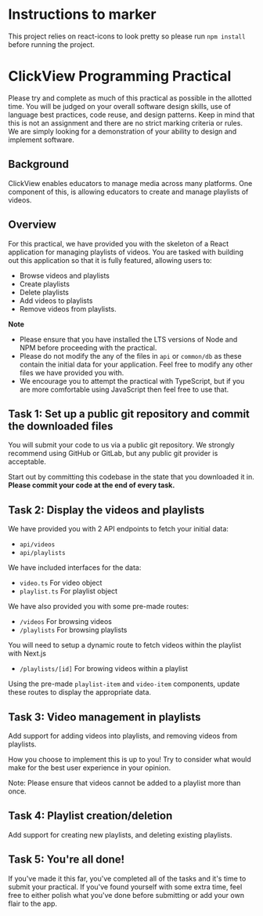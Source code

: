 # Instructions to marker
This project relies on react-icons to look pretty so please run `npm install` before running the project.

# ClickView Programming Practical

Please try and complete as much of this practical as possible in the allotted time. You will be judged on your overall software design skills, use of language best practices, code reuse, and design patterns. Keep in mind that this is not an assignment and there are no strict marking criteria or rules. We are simply looking for a demonstration of your ability to design and implement software.

## Background

ClickView enables educators to manage media across many platforms. One component of this, is allowing educators to create and manage playlists of videos. 

## Overview

For this practical, we have provided you with the skeleton of a React application for managing playlists of videos. You are tasked with building out this application so that it is fully featured, allowing users to:
- Browse videos and playlists
- Create playlists
- Delete playlists
- Add videos to playlists
- Remove videos from playlists.

**Note**

- Please ensure that you have installed the LTS versions of Node and NPM before proceeding with the practical.
- Please do not modify the any of the files in `api` or `common/db` as these contain the initial data for your application. Feel free to modify any other files we have provided you with.
- We encourage you to attempt the practical with TypeScript, but if you are more comfortable using JavaScript then feel free to use that.

## Task 1: Set up a public git repository and commit the downloaded files

You will submit your code to us via a public git repository. We strongly recommend using GitHub or GitLab, but any public git provider is acceptable.

Start out by committing this codebase in the state that you downloaded it in.
**Please commit your code at the end of every task.**

## Task 2: Display the videos and playlists

We have provided you with 2 API endpoints to fetch your initial data:
- `api/videos`
- `api/playlists`

We have included interfaces for the data:
- `video.ts` For video object
- `playlist.ts` For playlist object

We have also provided you with some pre-made routes:
- `/videos` For browsing videos 
- `/playlists` For browsing playlists

You will need to setup a dynamic route to fetch videos within the playlist with Next.js
- `/playlists/[id]` For browing videos within a playlist

Using the pre-made `playlist-item` and `video-item` components, update these routes to display the appropriate data.

## Task 3: Video management in playlists

Add support for adding videos into playlists, and removing videos from playlists.

How you choose to implement this is up to you! Try to consider what would make for the best user experience in your opinion.

Note: Please ensure that videos cannot be added to a playlist more than once.

## Task 4: Playlist creation/deletion

Add support for creating new playlists, and deleting existing playlists.

## Task 5: You're all done!

If you've made it this far, you've completed all of the tasks and it's time to submit your practical. If you've found yourself with some extra time, feel free to either polish what you've done before submitting or add your own flair to the app.